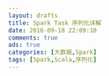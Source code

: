 ```yaml
---
layout: drafts
title: Spark Task 序列化详解
date: 2016-09-18 22:09:10
comments: true
ads: true
categories: [大数据,Spark]
tags: [Spark,Scala,序列化]
---
```

